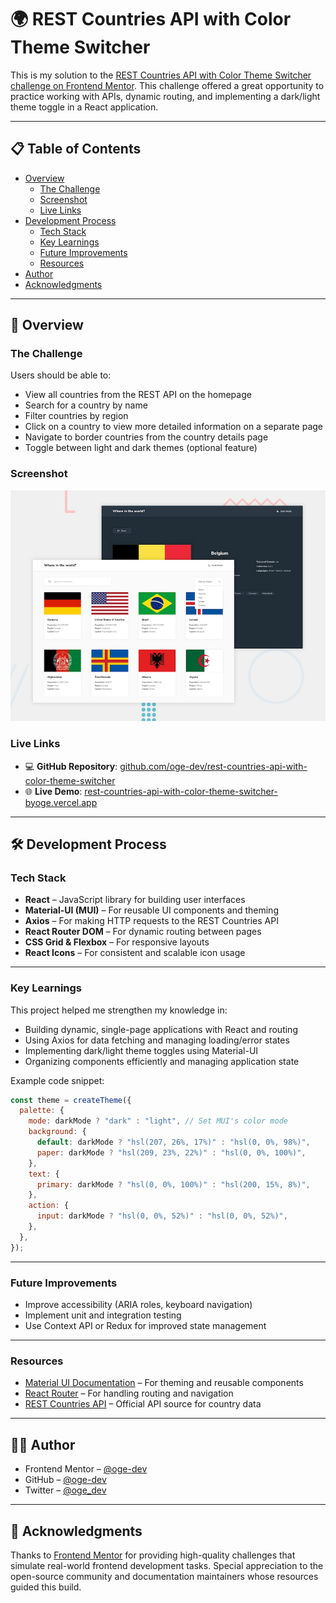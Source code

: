 # 🌍 REST Countries API with Color Theme Switcher

This is my solution to the [REST Countries API with Color Theme Switcher challenge on Frontend Mentor](https://www.frontendmentor.io/challenges/rest-countries-api-with-color-theme-switcher-5cacc469fec04111f7b848ca). This challenge offered a great opportunity to practice working with APIs, dynamic routing, and implementing a dark/light theme toggle in a React application.

---

## 📋 Table of Contents

- [Overview](#overview)
  - [The Challenge](#the-challenge)
  - [Screenshot](#screenshot)
  - [Live Links](#live-links)
- [Development Process](#development-process)
  - [Tech Stack](#tech-stack)
  - [Key Learnings](#key-learnings)
  - [Future Improvements](#future-improvements)
  - [Resources](#resources)
- [Author](#author)
- [Acknowledgments](#acknowledgments)

---

## 🔎 Overview

### The Challenge

Users should be able to:

- View all countries from the REST API on the homepage
- Search for a country by name
- Filter countries by region
- Click on a country to view more detailed information on a separate page
- Navigate to border countries from the country details page
- Toggle between light and dark themes (optional feature)

### Screenshot

![Desktop Preview](./src/design/desktop-preview.jpg)

### Live Links

- 💻 **GitHub Repository**: [github.com/oge-dev/rest-countries-api-with-color-theme-switcher](https://github.com/oge-dev/rest-countries-api-with-color-theme-switcher)
- 🌐 **Live Demo**: [rest-countries-api-with-color-theme-switcher-byoge.vercel.app](https://rest-countries-api-with-color-theme-switcher-byoge.vercel.app/)

---

## 🛠 Development Process

### Tech Stack

- **React** – JavaScript library for building user interfaces
- **Material-UI (MUI)** – For reusable UI components and theming
- **Axios** – For making HTTP requests to the REST Countries API
- **React Router DOM** – For dynamic routing between pages
- **CSS Grid & Flexbox** – For responsive layouts
- **React Icons** – For consistent and scalable icon usage

---

### Key Learnings

This project helped me strengthen my knowledge in:

- Building dynamic, single-page applications with React and routing
- Using Axios for data fetching and managing loading/error states
- Implementing dark/light theme toggles using Material-UI
- Organizing components efficiently and managing application state

Example code snippet:

```js
const theme = createTheme({
  palette: {
    mode: darkMode ? "dark" : "light", // Set MUI's color mode
    background: {
      default: darkMode ? "hsl(207, 26%, 17%)" : "hsl(0, 0%, 98%)",
      paper: darkMode ? "hsl(209, 23%, 22%)" : "hsl(0, 0%, 100%)",
    },
    text: {
      primary: darkMode ? "hsl(0, 0%, 100%)" : "hsl(200, 15%, 8%)",
    },
    action: {
      input: darkMode ? "hsl(0, 0%, 52%)" : "hsl(0, 0%, 52%)",
    },
  },
});
```

---

### Future Improvements

- Improve accessibility (ARIA roles, keyboard navigation)
- Implement unit and integration testing
- Use Context API or Redux for improved state management

---

### Resources

- [Material UI Documentation](https://mui.com/) – For theming and reusable components
- [React Router](https://reactrouter.com/) – For handling routing and navigation
- [REST Countries API](https://restcountries.com/) – Official API source for country data

---

## 👩‍💻 Author

- Frontend Mentor – [@oge-dev](https://www.frontendmentor.io/profile/oge-dev)
- GitHub – [@oge-dev](https://github.com/oge-dev)
- Twitter – [@oge_dev](https://twitter.com/oge_dev)

---

## 🙏 Acknowledgments

Thanks to [Frontend Mentor](https://www.frontendmentor.io/) for providing high-quality challenges that simulate real-world frontend development tasks. Special appreciation to the open-source community and documentation maintainers whose resources guided this build.
